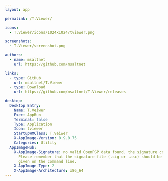 ```yaml
---
layout: app

permalink: /T.Viewer/

icons:
  - T.Viewer/icons/1024x1024/tviewer.png

screenshots:
  - T.Viewer/screenshot.png

authors:
  - name: msaltnet
    url: https://github.com/msaltnet

links:
  - type: GitHub
    url: msaltnet/T.Viewer
  - type: Download
    url: https://github.com/msaltnet/T.Viewer/releases

desktop:
  Desktop Entry:
    Name: T.Veiwer
    Exec: AppRun
    Terminal: false
    Type: Application
    Icon: tviewer
    StartupWMClass: T.Veiwer
    X-AppImage-Version: 0.9.0.75
    Categories: Utility
  AppImageHub:
    X-AppImage-Signature: no valid OpenPGP data found. the signature could not be verified.
      Please remember that the signature file (.sig or .asc) should be the first file
      given on the command line.
    X-AppImage-Type: 2
    X-AppImage-Architecture: x86_64
---
```


